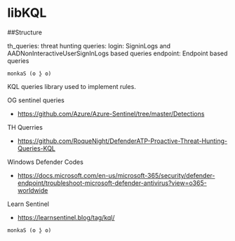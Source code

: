 # libKQL

##Structure

th_queries: threat hunting
queries:
  login: SigninLogs and AADNonInteractiveUserSignInLogs based queries
  endpoint: Endpoint based queries

```
monkaS (ʘ ʖ̯ ʘ)
```

KQL queries library used to implement rules.


OG sentinel queries
- https://github.com/Azure/Azure-Sentinel/tree/master/Detections

TH Querries
- https://github.com/RoqueNight/DefenderATP-Proactive-Threat-Hunting-Queries-KQL

Windows Defender Codes
- https://docs.microsoft.com/en-us/microsoft-365/security/defender-endpoint/troubleshoot-microsoft-defender-antivirus?view=o365-worldwide

Learn Sentinel
- https://learnsentinel.blog/tag/kql/

```
monkaS (ʘ ʖ̯ ʘ)
```

